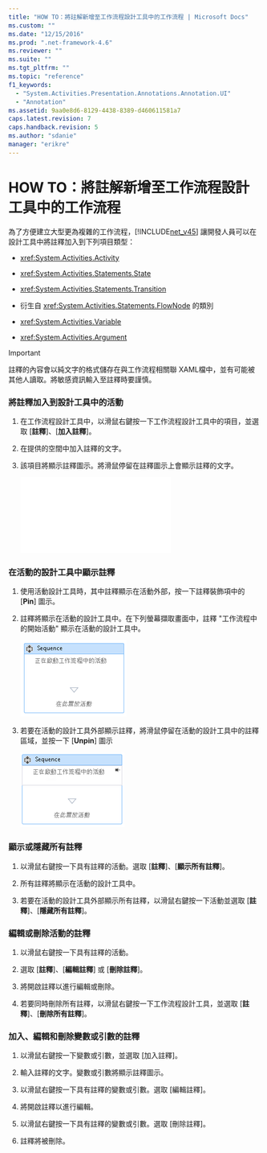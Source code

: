 ```yaml
---
title: "HOW TO：將註解新增至工作流程設計工具中的工作流程 | Microsoft Docs"
ms.custom: ""
ms.date: "12/15/2016"
ms.prod: ".net-framework-4.6"
ms.reviewer: ""
ms.suite: ""
ms.tgt_pltfrm: ""
ms.topic: "reference"
f1_keywords: 
  - "System.Activities.Presentation.Annotations.Annotation.UI"
  - "Annotation"
ms.assetid: 9aa0e8d6-8129-4438-8389-d460611581a7
caps.latest.revision: 7
caps.handback.revision: 5
ms.author: "sdanie"
manager: "erikre"
---
```

# HOW TO：將註解新增至工作流程設計工具中的工作流程
為了方便建立大型更為複雜的工作流程，[!INCLUDE[net_v45](../ide/includes/net_v45_md.md)] 讓開發人員可以在設計工具中將註釋加入到下列項目類型：  
  
-   <xref:System.Activities.Activity>  
  
-   <xref:System.Activities.Statements.State>  
  
-   <xref:System.Activities.Statements.Transition>  
  
-   衍生自 <xref:System.Activities.Statements.FlowNode> 的類別  
  
-   <xref:System.Activities.Variable>  
  
-   <xref:System.Activities.Argument>  
  
> [!IMPORTANT]
>  註釋的內容會以純文字的格式儲存在與工作流程相關聯 XAML檔中，並有可能被其他人讀取。將敏感資訊輸入至註釋時要謹慎。  
  
### 將註釋加入到設計工具中的活動  
  
1.  在工作流程設計工具中，以滑鼠右鍵按一下工作流程設計工具中的項目，並選取 \[**註釋**\]、\[**加入註釋**\]。  
  
2.  在提供的空間中加入註釋的文字。  
  
3.  該項目將顯示註釋圖示。將滑鼠停留在註釋圖示上會顯示註釋的文字。  
  
     ![顯示註釋的序列活動](../debugger/debug-interface-access/annotation.md "Annotation")  
  
### 在活動的設計工具中顯示註釋  
  
1.  使用活動設計工具時，其中註釋顯示在活動外部，按一下註釋裝飾項中的 \[**Pin**\] 圖示。  
  
2.  註釋將顯示在活動的設計工具中。在下列螢幕擷取畫面中，註釋 "工作流程中的開始活動" 顯示在活動的設計工具中。  
  
     ![在活動設計工具中顯示的註釋](../workflow-designer/media/annotationindesigner.png "AnnotationInDesigner")  
  
3.  若要在活動的設計工具外部顯示註釋，將滑鼠停留在活動的設計工具中的註釋區域，並按一下 \[**Unpin**\] 圖示  
  
     ![在活動的設計工具外部顯示的註釋](../workflow-designer/media/annotationoutsidedesigner.png "AnnotationOutsideDesigner")  
  
### 顯示或隱藏所有註釋  
  
1.  以滑鼠右鍵按一下具有註釋的活動。選取 \[**註釋**\]、\[**顯示所有註釋**\]。  
  
2.  所有註釋將顯示在活動的設計工具中。  
  
3.  若要在活動的設計工具外部顯示所有註釋，以滑鼠右鍵按一下活動並選取 \[**註釋**\]、\[**隱藏所有註釋**\]。  
  
### 編輯或刪除活動的註釋  
  
1.  以滑鼠右鍵按一下具有註釋的活動。  
  
2.  選取 \[**註釋**\]、\[**編輯註釋**\] 或 \[**刪除註釋**\]。  
  
3.  將開啟註釋以進行編輯或刪除。  
  
4.  若要同時刪除所有註釋，以滑鼠右鍵按一下工作流程設計工具，並選取 \[**註釋**\]、\[**刪除所有註釋**\]。  
  
### 加入、編輯和刪除變數或引數的註釋  
  
1.  以滑鼠右鍵按一下變數或引數，並選取 \[加入註釋\]。  
  
2.  輸入註釋的文字。變數或引數將顯示註釋圖示。  
  
3.  以滑鼠右鍵按一下具有註釋的變數或引數。選取 \[編輯註釋\]。  
  
4.  將開啟註釋以進行編輯。  
  
5.  以滑鼠右鍵按一下具有註釋的變數或引數。選取 \[刪除註釋\]。  
  
6.  註釋將被刪除。